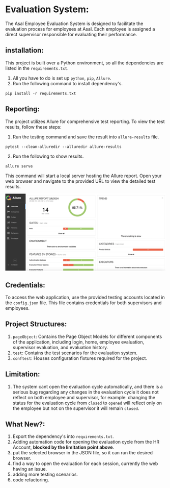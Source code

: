 # Evaluation System:
The Asal Employee Evaluation System is designed to facilitate the evaluation process for employees at Asal. 
Each employee is assigned a direct supervisor responsible for evaluating their performance.

## installation:
This project is built over a Python environment, so all the dependencies are listed in the `requirements.txt`.
1. All you have to do is set up `python`, `pip`, `Allure`.
2. Run the following command to install dependency's.
```
pip install -r requirements.txt
```


## Reporting:
The project utilizes Allure for comprehensive test reporting. To view the test results, follow these steps:
1. Run the testing command and save the result into `allure-results` file.
```
pytest --clean-alluredir --alluredir allure-results
```
2. Run the following to show results.
```
allure serve
```
This command will start a local server hosting the Allure report. Open your web browser and navigate to the provided URL to view the detailed test results.

![Test Report](./utills/images/test_results.png)


## Credentials:
To access the web application, use the provided testing accounts located in the `config.json` file. This file contains credentials for both supervisors and employees.


## Project Structures:
1. `pageObject`: Contains the Page Object Models for different components of the application, including login, home, employee evaluation, supervisor evaluation, and evaluation history.
2. `test`: Contains the test scenarios for the evaluation system.
3. `conftest`: Houses configuration fixtures required for the project.

## Limitation:
1. The system cant open the evaluation cycle automatically, and there is a serious bug regarding any changes in the evaluation cycle it does not reflect on both employee and supervisor, 
for example: changing the status for the evaluation cycle from `closed` to `opened` will reflect only on the employee but not on the supervisor it will remain `closed`.

## What New?:
1. Export the dependency's into `requirements.txt`.
2. Adding automation code for opening the evaluation cycle from the HR Account,
 **blocked by the limitation point above**.
3. put the selected browser in the JSON file, so it can run the desired browser.
4. find a way to open the evaluation for each session, currently the web having an issue.
5. adding more testing scenarios.
6. code refactoring.
